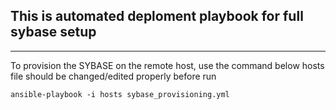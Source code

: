 ## This is automated deploment playbook for full sybase setup
--------------------------------------------------------------

To provision the SYBASE on the remote host, use the command below
hosts file should be changed/edited properly before run

```
ansible-playbook -i hosts sybase_provisioning.yml
```
